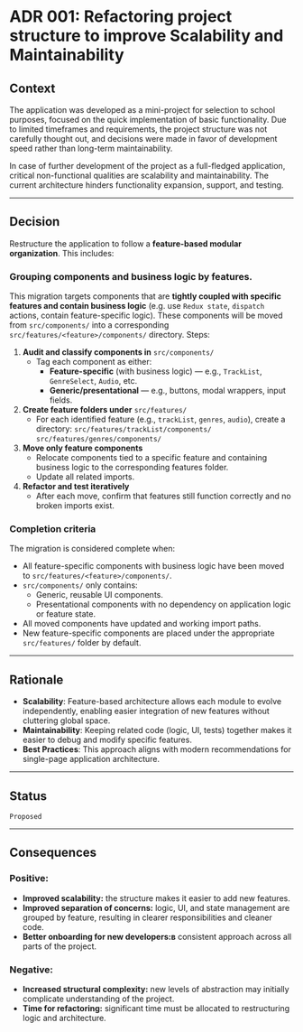 # ADR 001: Refactoring project structure to improve Scalability and Maintainability

## Context

The application was developed as a mini-project for selection to school purposes, focused on the quick implementation of basic functionality. Due to limited timeframes and requirements, the project structure was not carefully thought out, and decisions were made in favor of development speed rather than long-term maintainability.

In case of further development of the project as a full-fledged application, critical non-functional qualities are scalability and maintainability. The current architecture hinders functionality expansion, support, and testing.

---

## Decision

Restructure the application to follow a **feature-based modular organization**. This includes:

### Grouping components and business logic by features.

This migration targets components that are **tightly coupled with specific features and contain business logic** (e.g. use `Redux state`, `dispatch` actions, contain feature-specific logic). These components will be moved from `src/components/` into a corresponding `src/features/<feature>/components/` directory. Steps:

1. **Audit and classify components in** `src/components/`
   - Tag each component as either:
      - **Feature-specific** (with business logic) — e.g., `TrackList`, `GenreSelect`, `Audio`, etc.
      - **Generic/presentational** — e.g., buttons, modal wrappers, input fields.
2. **Create feature folders under** `src/features/`
   - For each identified feature (e.g., `trackList`, `genres`, `audio`), create a directory:
     `src/features/trackList/components/`
     `src/features/genres/components/`
3. **Move only feature components**
   - Relocate components tied to a specific feature and containing business logic to the corresponding features folder.
   - Update all related imports.
4. **Refactor and test iteratively**
   - After each move, confirm that features still function correctly and no broken imports exist.

### Completion criteria

The migration is considered complete when:

- All feature-specific components with business logic have been moved to `src/features/<feature>/components/`.
- `src/components/` only contains:
   - Generic, reusable UI components.
   - Presentational components with no dependency on application logic or feature state.
- All moved components have updated and working import paths.
- New feature-specific components are placed under the appropriate `src/features/` folder by default.

---

## Rationale

- **Scalability**: Feature-based architecture allows each module to evolve independently, enabling easier integration of new features without cluttering global space.
- **Maintainability**: Keeping related code (logic, UI, tests) together makes it easier to debug and modify specific features.
- **Best Practices**: This approach aligns with modern recommendations for single-page application architecture.

---

## Status

`Proposed`

---

## Consequences

### Positive:

- **Improved scalability:** the structure makes it easier to add new features.
- **Improved separation of concerns:** logic, UI, and state management are grouped by feature, resulting in clearer responsibilities and cleaner code.
- **Better onboarding for new developers:в** consistent approach across all parts of the project.

### Negative:

- **Increased structural complexity:** new levels of abstraction may initially complicate understanding of the project.
- **Time for refactoring:** significant time must be allocated to restructuring logic and architecture.
